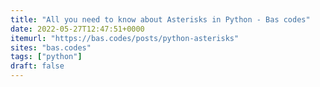 ```yaml
---
title: "All you need to know about Asterisks in Python - Bas codes"
date: 2022-05-27T12:47:51+0000
itemurl: "https://bas.codes/posts/python-asterisks"
sites: "bas.codes"
tags: ["python"]
draft: false
---
```

